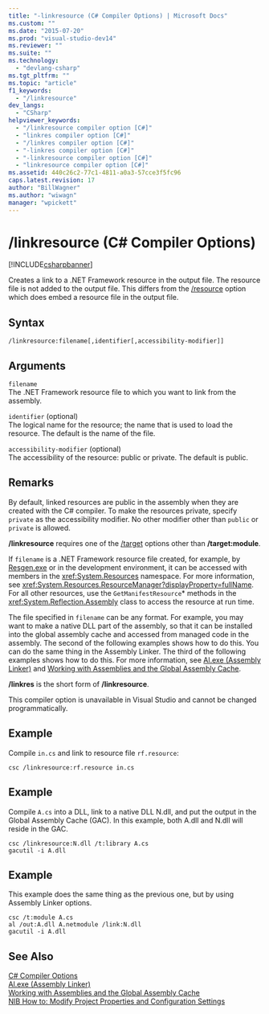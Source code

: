 ```yaml
---
title: "-linkresource (C# Compiler Options) | Microsoft Docs"
ms.custom: ""
ms.date: "2015-07-20"
ms.prod: "visual-studio-dev14"
ms.reviewer: ""
ms.suite: ""
ms.technology: 
  - "devlang-csharp"
ms.tgt_pltfrm: ""
ms.topic: "article"
f1_keywords: 
  - "/linkresource"
dev_langs: 
  - "CSharp"
helpviewer_keywords: 
  - "/linkresource compiler option [C#]"
  - "linkres compiler option [C#]"
  - "/linkres compiler option [C#]"
  - "-linkres compiler option [C#]"
  - "-linkresource compiler option [C#]"
  - "linkresource compiler option [C#]"
ms.assetid: 440c26c2-77c1-4811-a0a3-57cce3f5fc96
caps.latest.revision: 17
author: "BillWagner"
ms.author: "wiwagn"
manager: "wpickett"
---
```

# /linkresource (C# Compiler Options)
[!INCLUDE[csharpbanner](../../../includes/csharpbanner.md)]

Creates a link to a .NET Framework resource in the output file. The resource file is not added to the output file. This differs from the [/resource](../../../csharp/language-reference/compiler-options/resource-csharp-compiler-options.md) option which does embed a resource file in the output file.  
  
## Syntax  
  
```  
/linkresource:filename[,identifier[,accessibility-modifier]]  
```  
  
## Arguments  
 `filename`  
 The .NET Framework resource file to which you want to link from the assembly.  
  
 `identifier` (optional)  
 The logical name for the resource; the name that is used to load the resource. The default is the name of the file.  
  
 `accessibility-modifier` (optional)  
 The accessibility of the resource: public or private. The default is public.  
  
## Remarks  
 By default, linked resources are public in the assembly when they are created with the C# compiler. To make the resources private, specify `private` as the accessibility modifier. No other modifier other than `public` or `private` is allowed.  
  
 **/linkresource** requires one of the [/target](../../../csharp/language-reference/compiler-options/target-csharp-compiler-options.md) options other than **/target:module**.  
  
 If `filename` is a .NET Framework resource file created, for example, by [Resgen.exe](~/docs/framework/tools/resgen-exe-resource-file-generator.md) or in the development environment, it can be accessed with members in the <xref:System.Resources> namespace. For more information, see <xref:System.Resources.ResourceManager?displayProperty=fullName>. For all other resources, use the `GetManifestResource`* methods in the <xref:System.Reflection.Assembly> class to access the resource at run time.  
  
 The file specified in `filename` can be any format. For example, you may want to make a native DLL part of the assembly, so that it can be installed into the global assembly cache and accessed from managed code in the assembly. The second of the following examples shows how to do this. You can do the same thing in the Assembly Linker. The third of the following examples shows how to do this. For more information, see [Al.exe (Assembly Linker)](~/docs/framework/tools/al-exe-assembly-linker.md) and [Working with Assemblies and the Global Assembly Cache](~/docs/framework/app-domains/working-with-assemblies-and-the-gac.md).  
  
 **/linkres** is the short form of **/linkresource**.  
  
 This compiler option is unavailable in Visual Studio and cannot be changed programmatically.  
  
## Example  
 Compile `in.cs` and link to resource file `rf.resource`:  
  
```  
csc /linkresource:rf.resource in.cs  
```  
  
## Example  
 Compile `A.cs` into a DLL, link to a native DLL N.dll, and put the output in the Global Assembly Cache (GAC). In this example, both A.dll and N.dll will reside in the GAC.  
  
```  
csc /linkresource:N.dll /t:library A.cs  
gacutil -i A.dll  
```  
  
## Example  
 This example does the same thing as the previous one, but by using Assembly Linker options.  
  
```  
csc /t:module A.cs  
al /out:A.dll A.netmodule /link:N.dll   
gacutil -i A.dll  
```  
  
## See Also  
 [C# Compiler Options](../../../csharp/language-reference/compiler-options/index.md)   
 [Al.exe (Assembly Linker)](~/docs/framework/tools/al-exe-assembly-linker.md)   
 [Working with Assemblies and the Global Assembly Cache](~/docs/framework/app-domains/working-with-assemblies-and-the-gac.md)   
 [NIB How to: Modify Project Properties and Configuration Settings](http://msdn.microsoft.com/en-us/e7184bc5-2f2b-4b4f-aa9a-3ecfcbc48b67)